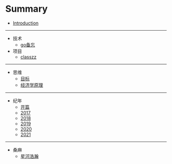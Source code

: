 # Summary

* [Introduction](README.md)

-----
* 技术
    * [go备忘](技术/go备忘.md)
* 项目
    * [classzz](项目/classzz.md)

-----
* 思维
    * [目标](思维/目标.md)
    * [经济学原理](思维/经济学原理.md)

-----
* 纪年
    * [开篇](纪年/index.md)
    * [2017](纪年/2017.md)
    * [2018](纪年/2018.md)
    * [2019](纪年/2019.md)
    * [2020](纪年/2020.md)
    * [2021](纪年/2021.md)

-----
* 桑麻
    * [星河浩瀚](桑麻/星系.md)

